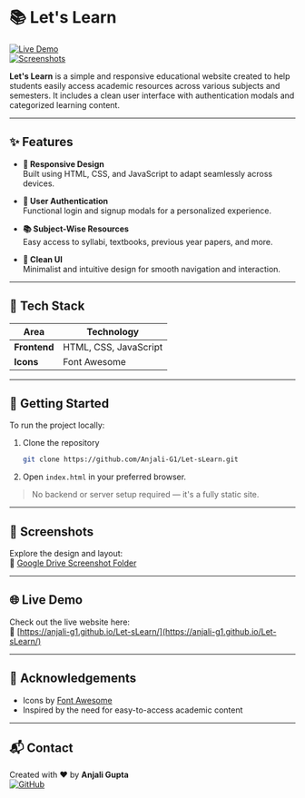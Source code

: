 # 📚 Let's Learn

[![Live Demo](https://img.shields.io/badge/Live-Demo-green?style=flat&logo=github)](https://anjali-g1.github.io/Let-sLearn/)  
[![Screenshots](https://img.shields.io/badge/View-Screenshots-blue?style=flat&logo=google-drive)](https://drive.google.com/drive/folders/1nr_5oGqICTT2CO95xeb8GeSB-eKG08Kn?usp=sharing)

**Let's Learn** is a simple and responsive educational website created to help students easily access academic resources across various subjects and semesters. It includes a clean user interface with authentication modals and categorized learning content.

---

## ✨ Features

- **📱 Responsive Design**  
  Built using HTML, CSS, and JavaScript to adapt seamlessly across devices.

- **🔐 User Authentication**  
  Functional login and signup modals for a personalized experience.

- **📚 Subject-Wise Resources**  
  Easy access to syllabi, textbooks, previous year papers, and more.

- **🎨 Clean UI**  
  Minimalist and intuitive design for smooth navigation and interaction.

---

## 🔧 Tech Stack

| Area       | Technology        |
|------------|-------------------|
| **Frontend** | HTML, CSS, JavaScript |
| **Icons**    | Font Awesome       |

---

## 🚀 Getting Started

To run the project locally:

1. Clone the repository  
   ```bash
   git clone https://github.com/Anjali-G1/Let-sLearn.git
   ```
2. Open `index.html` in your preferred browser.

> No backend or server setup required — it's a fully static site.

---

## 📸 Screenshots

Explore the design and layout:  
📂 [Google Drive Screenshot Folder](https://drive.google.com/drive/folders/1nr_5oGqICTT2CO95xeb8GeSB-eKG08Kn?usp=sharing)

---

## 🌐 Live Demo

Check out the live website here:  
🔗 [https://anjali-g1.github.io/Let-sLearn/](https://anjali-g1.github.io/Let-sLearn/)

---

## 🙌 Acknowledgements

- Icons by [Font Awesome](https://fontawesome.com/)
- Inspired by the need for easy-to-access academic content

---

## 📬 Contact

Created with ❤️ by **Anjali Gupta**  
[![GitHub](https://img.shields.io/badge/GitHub-@Anjali--G1-black?logo=github)](https://github.com/Anjali-G1)
